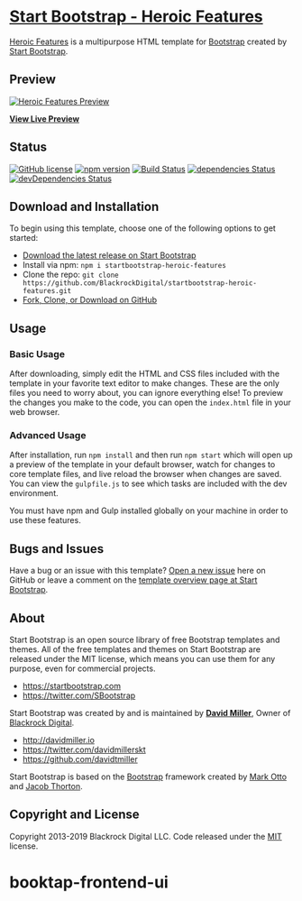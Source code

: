 # [Start Bootstrap - Heroic Features](https://startbootstrap.com/template-overviews/heroic-features/)

[Heroic Features](http://startbootstrap.com/template-overviews/heroic-features/) is a multipurpose HTML template for [Bootstrap](http://getbootstrap.com/) created by [Start Bootstrap](http://startbootstrap.com/).

## Preview

[![Heroic Features Preview](https://startbootstrap.com/assets/img/templates/heroic-features.jpg)](https://blackrockdigital.github.io/startbootstrap-heroic-features/)

**[View Live Preview](https://blackrockdigital.github.io/startbootstrap-heroic-features/)**

## Status

[![GitHub license](https://img.shields.io/badge/license-MIT-blue.svg)](https://raw.githubusercontent.com/BlackrockDigital/startbootstrap-heroic-features/master/LICENSE)
[![npm version](https://img.shields.io/npm/v/startbootstrap-heroic-features.svg)](https://www.npmjs.com/package/startbootstrap-heroic-features)
[![Build Status](https://travis-ci.org/BlackrockDigital/startbootstrap-heroic-features.svg?branch=master)](https://travis-ci.org/BlackrockDigital/startbootstrap-heroic-features)
[![dependencies Status](https://david-dm.org/BlackrockDigital/startbootstrap-heroic-features/status.svg)](https://david-dm.org/BlackrockDigital/startbootstrap-heroic-features)
[![devDependencies Status](https://david-dm.org/BlackrockDigital/startbootstrap-heroic-features/dev-status.svg)](https://david-dm.org/BlackrockDigital/startbootstrap-heroic-features?type=dev)

## Download and Installation

To begin using this template, choose one of the following options to get started:
* [Download the latest release on Start Bootstrap](https://startbootstrap.com/template-overviews/heroic-features/)
* Install via npm: `npm i startbootstrap-heroic-features`
* Clone the repo: `git clone https://github.com/BlackrockDigital/startbootstrap-heroic-features.git`
* [Fork, Clone, or Download on GitHub](https://github.com/BlackrockDigital/startbootstrap-heroic-features)

## Usage

### Basic Usage

After downloading, simply edit the HTML and CSS files included with the template in your favorite text editor to make changes. These are the only files you need to worry about, you can ignore everything else! To preview the changes you make to the code, you can open the `index.html` file in your web browser.

### Advanced Usage

After installation, run `npm install` and then run `npm start` which will open up a preview of the template in your default browser, watch for changes to core template files, and live reload the browser when changes are saved. You can view the `gulpfile.js` to see which tasks are included with the dev environment.

You must have npm and Gulp installed globally on your machine in order to use these features.

## Bugs and Issues

Have a bug or an issue with this template? [Open a new issue](https://github.com/BlackrockDigital/startbootstrap-heroic-features/issues) here on GitHub or leave a comment on the [template overview page at Start Bootstrap](http://startbootstrap.com/template-overviews/heroic-features/).

## About

Start Bootstrap is an open source library of free Bootstrap templates and themes. All of the free templates and themes on Start Bootstrap are released under the MIT license, which means you can use them for any purpose, even for commercial projects.

* https://startbootstrap.com
* https://twitter.com/SBootstrap

Start Bootstrap was created by and is maintained by **[David Miller](http://davidmiller.io/)**, Owner of [Blackrock Digital](http://blackrockdigital.io/).

* http://davidmiller.io
* https://twitter.com/davidmillerskt
* https://github.com/davidtmiller

Start Bootstrap is based on the [Bootstrap](http://getbootstrap.com/) framework created by [Mark Otto](https://twitter.com/mdo) and [Jacob Thorton](https://twitter.com/fat).

## Copyright and License

Copyright 2013-2019 Blackrock Digital LLC. Code released under the [MIT](https://github.com/BlackrockDigital/startbootstrap-heroic-features/blob/gh-pages/LICENSE) license.
# booktap-frontend-ui
